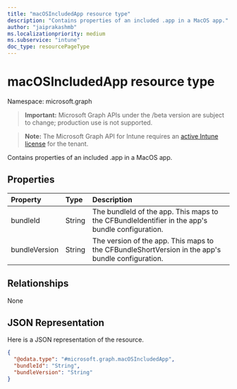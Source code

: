 ```yaml
---
title: "macOSIncludedApp resource type"
description: "Contains properties of an included .app in a MacOS app."
author: "jaiprakashmb"
ms.localizationpriority: medium
ms.subservice: "intune"
doc_type: resourcePageType
---
```


# macOSIncludedApp resource type

Namespace: microsoft.graph

> **Important:** Microsoft Graph APIs under the /beta version are subject to change; production use is not supported.

> **Note:** The Microsoft Graph API for Intune requires an [active Intune license](https://go.microsoft.com/fwlink/?linkid=839381) for the tenant.

Contains properties of an included .app in a MacOS app.

## Properties
|Property|Type|Description|
|:---|:---|:---|
|bundleId|String|The bundleId of the app. This maps to the CFBundleIdentifier in the app's bundle configuration.|
|bundleVersion|String|The version of the app. This maps to the CFBundleShortVersion in the app's bundle configuration.|

## Relationships
None

## JSON Representation
Here is a JSON representation of the resource.
<!-- {
  "blockType": "resource",
  "@odata.type": "microsoft.graph.macOSIncludedApp"
}
-->
``` json
{
  "@odata.type": "#microsoft.graph.macOSIncludedApp",
  "bundleId": "String",
  "bundleVersion": "String"
}
```
